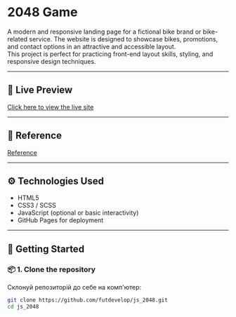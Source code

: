 # 2048 Game

A modern and responsive landing page for a fictional bike brand or bike-related service. The website is designed to showcase bikes, promotions, and contact options in an attractive and accessible layout.  
This project is perfect for practicing front-end layout skills, styling, and responsive design techniques.

---

## 🔗 Live Preview

[Click here to view the live site](https://futdevelop.github.io/js_2048)

---

## 🎨 Reference

[Reference](https://play2048.co/)

---

## ⚙️ Technologies Used

- HTML5  
- CSS3 / SCSS  
- JavaScript (optional or basic interactivity)  
- GitHub Pages for deployment 

---

## 🚀 Getting Started

### 📦 1. Clone the repository

Склонуй репозиторій до себе на комп'ютер:

```bash
git clone https://github.com/futdevelop/js_2048.git
cd js_2048